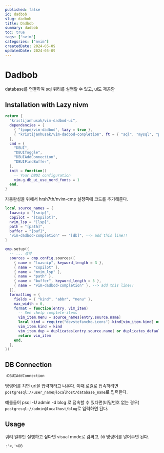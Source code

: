 ```yaml
---
published: false
id: dadbob
slug: dadbob
title: Dadbob
summary: dadbob
toc: true
tags: ["nvim"]
categories: ["nvim"]
createdDate: 2024-05-09
updatedDate: 2024-05-09
---
```


# Dadbob

database를 연결하여 sql 쿼리를 실행할 수 있고, ui도 제공함

## Installation with Lazy nivm

```lua
return {
  "kristijanhusak/vim-dadbod-ui",
  dependencies = {
    { "tpope/vim-dadbod", lazy = true },
    { "kristijanhusak/vim-dadbod-completion", ft = { "sql", "mysql", "plsql" }, lazy = true },
  },
  cmd = {
    "DBUI",
    "DBUIToggle",
    "DBUIAddConnection",
    "DBUIFindBuffer",
  },
  init = function()
    -- Your DBUI configuration
    vim.g.db_ui_use_nerd_fonts = 1
  end,
}
```

자동완성을 위해서 hrsh7th/nvim-cmp 설정쪽에 코드를 추가해준다.

```lua
local source_names = {
  luasnip = "[snip]",
  copilot = "[Copilot]",
  nvim_lsp = "[lsp]",
  path = "[path]",
  buffer = "[buf]",
  "vim-dadbod-completion" == "[db]", --> add this line!!
}

cmp.setup({
  -- ... 생략
  sources = cmp.config.sources({
    { name = "luasnip", keyword_length = 3 },
    { name = "copilot" },
    { name = "nvim_lsp" },
    { name = "path" },
    { name = "buffer", keyword_length = 5 },
    { name = "vim-dadbod-completion" }, --> add this line!!
  }),
  formatting = {
    fields = { "kind", "abbr", "menu" },
    max_width = 0,
    format = function(entry, vim_item)
      -- See :help complete-items
      vim_item.menu = source_names[entry.source.name]
      local kind = require("devstefancho.icons").kind[vim_item.kind] or vim_item.kind
      vim_item.kind = kind
      vim_item.dup = duplicates[entry.source.name] or duplicates_default
      return vim_item
    end,
  },
})
```

## DB Connection

```bash
:DBUIAddConnection
```
명령어를 치면 url을 입력하라고 나온다. 이때 로컬로 접속하려면
`postgresql://user_name@localhost/database_name`로 입력한다.

예를들어 psql -U admin -d blog 로 접속할 수 있다면(비밀번호 없는 경우)
`postgresql://admin@localhost/blog`로 입력하면 된다.


## Usage

쿼리 일부만 실행하고 싶다면 visual mode로 감싸고, `DB` 명령어를 넣어주면 된다.
```
:'<,'>DB
```
